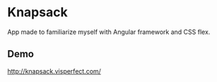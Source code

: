 # Knapsack
App made to familiarize myself with Angular framework and CSS flex.

## Demo
http://knapsack.visperfect.com/
